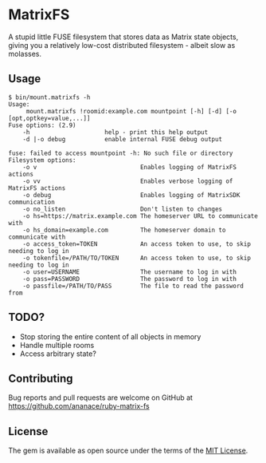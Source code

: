 # MatrixFS

A stupid little FUSE filesystem that stores data as Matrix state objects, giving you a relatively low-cost distributed filesystem - albeit slow as molasses.

## Usage

```
$ bin/mount.matrixfs -h
Usage:
     mount.matrixfs !roomid:example.com mountpoint [-h] [-d] [-o [opt,optkey=value,...]]
Fuse options: (2.9)
    -h                     help - print this help output
    -d |-o debug           enable internal FUSE debug output

fuse: failed to access mountpoint -h: No such file or directory
Filesystem options:
    -o v                             Enables logging of MatrixFS actions
    -o vv                            Enables verbose logging of MatrixFS actions
    -o debug                         Enables logging of MatrixSDK communication
    -o no_listen                     Don't listen to changes
    -o hs=https://matrix.example.com The homeserver URL to communicate with
    -o hs_domain=example.com         The homeserver domain to communicate with
    -o access_token=TOKEN            An access token to use, to skip needing to log in
    -o tokenfile=/PATH/TO/TOKEN      An access token to use, to skip needing to log in
    -o user=USERNAME                 The username to log in with
    -o pass=PASSWORD                 The password to log in with
    -o passfile=/PATH/TO/PASS        The file to read the password from
```

## TODO?

- Stop storing the entire content of all objects in memory
- Handle multiple rooms
- Access arbitrary state?

## Contributing

Bug reports and pull requests are welcome on GitHub at https://github.com/ananace/ruby-matrix-fs


## License

The gem is available as open source under the terms of the [MIT License](https://opensource.org/licenses/MIT).
